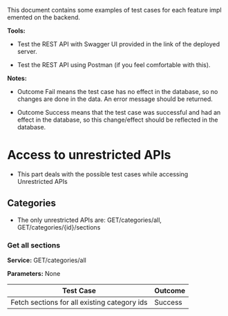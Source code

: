 This document contains some examples of test cases for each feature implemented on the backend. 

**Tools:**

- Test the REST API with Swagger UI provided in the link of the deployed server.

- Test the REST API using Postman (if you feel comfortable with this).
 
**Notes:**

- Outcome Fail means the test case has no effect in the database, so no changes are done in the data. An error message should be returned. 

- Outcome Success means that the test case was successful and had an effect in the database, so this change/effect should be reflected in the database.

# Access to unrestricted APIs

- This part deals with the possible test cases while accessing Unrestricted APIs

## Categories 
 
- The only unrestricted APIs are: GET/categories/all,  GET/categories/{id}/sections

### Get all sections

**Service:** GET/categories/all

**Parameters:** None

| Test Case | Outcome |
| --------- | --------- |
| Fetch sections for all existing category ids | Success |
